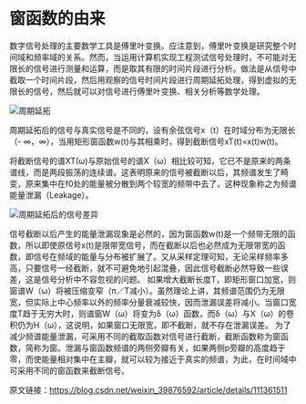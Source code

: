 # 窗函数的由来

数字信号处理的主要数学工具是傅里叶变换。应注意到，傅里叶变换是研究整个时间域和频率域的关系。然而，当运用计算机实现工程测试信号处理时，不可能对无限长的信号进行测量和运算，而是取其有限的时间片段进行分析。做法是从信号中截取一个时间片段，然后用观察的信号时间片段进行周期延拓处理，得到虚拟的无限长的信号，然后就可以对信号进行傅里叶变换、相关分析等数学处理。



 ![周期延拓](D:\blog\docs\dsp\signal\fourier_period_extend.png)



周期延拓后的信号与真实信号是不同的，设有余弦信号x（t）在时域分布为无限长（- ∞，∞），当用矩形窗函数w(t)与其相乘时，得到截断信号xT(t)=x(t)w(t)。

将截断信号的谱XT(ω)与原始信号的谱X（ω）相比较可知，它已不是原来的两条谱线，而是两段振荡的连续谱。这表明原来的信号被截断以后，其频谱发生了畸变，原来集中在f0处的能量被分散到两个较宽的频带中去了，这种现象称之为频谱能量泄漏（Leakage）。



![周期延拓后的信号差异](D:\blog\docs\dsp\signal\fourier_period_extend_difference.png)



信号截断以后产生的能量泄漏现象是必然的，因为窗函数w(t)是一个频带无限的函数，所以即使原信号x(t)是限带宽信号，而在截断以后也必然成为无限带宽的函数，即信号在频域的能量与分布被扩展了。又从采样定理可知，无论采样频率多高，只要信号一经截断，就不可避免地引起混叠，因此信号截断必然导致一些误差，这是信号分析中不容忽视的问题。 如果增大截断长度T，即矩形窗口加宽，则窗谱W（ω）将被压缩变窄（π／T减小）。虽然理论上讲，其频谱范围仍为无限宽，但实际上中心频率以外的频率分量衰减较快，因而泄漏误差将减小。当窗口宽度T趋于无穷大时，则谱窗W（ω）将变为δ（ω）函数，而δ（ω）与X（ω）的卷积仍为H（ω），这说明，如果窗口无限宽，即不截断，就不存在泄漏误差。 为了减少频谱能量泄漏，可采用不同的截取函数对信号进行截断，截断函数称为窗函数，简称为窗。泄漏与窗函数频谱的两侧旁瓣有关，如果两侧p旁瓣的高度趋于零，而使能量相对集中在主瓣，就可以较为接近于真实的频谱，为此，在时间域中可采用不同的窗函数来截断信号。


原文链接：https://blog.csdn.net/weixin_39876592/article/details/111361511